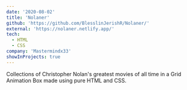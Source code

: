 ```yaml
---
date: '2020-08-02'
title: 'Nolaner'
github: 'https://github.com/BlesslinJerishR/Nolaner/'
external: 'https://nolaner.netlify.app/'
tech:
  - HTML
  - CSS
company: 'Mastermindx33'
showInProjects: true
---
```


Collections of Christopher Nolan's greatest movies of all time in a Grid Animation Box made using pure HTML and CSS.
